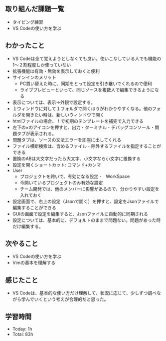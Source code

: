 ## 取り組んだ課題一覧
- タイピング練習
- VS Codeの使い方を学ぶ
## わかったこと
- VS Codeは全て覚えようとしなくても良い。使いこなしている人でも機能の1〜２割程度しか使っていない
- 拡張機能は有効・無効を表示しておくと便利
- サインインのメリット
  - PC買い替えた時に、同期をとって設定を引き継いでくれるので便利
  - ライブプレビューといって、同じソースを複数人で編集できるようになる
- 表示については、表示→外観で設定する。
- １ウィンドウに対して１フォルダで開くほうがわかりやすくなる。他のフォルダを開きたい時は、新しいウィンドウで開く
- htmlファイルの場合、！で初期のテンプレートを補完で入力できる
- 左下の×のアイコンを押すと、出力・ターミナル・デバッグコンソール・問題タブが表示される。
- 問題タブは、ソースの文法エラーを即座に出してくれる
- ファイル横断検索は、含めるファイル・除外するファイルを指定することができる
- 置換のABは大文字だったら大文字、小文字なら小文字に置換する
- 設定を開くショートカット: コマンド+カンマ
- User
  - プロジェクトを跨いで、有効になる設定
-　WorkSpace
  - 今開いているプロジェクトのみ有効な設定
  - チーム開発では、他のメンバーに影響があるので、分かりやすい設定を入れておく
- 設定画面で、右上の設定（Jsonで開く）を押すと、設定をJsonファイルで編集することができる
- GUIの画面で設定を編集すると、Jsonファイルに自動的に同期される
- 設定については、基本的に、デフォルトのままで問題ない。問題があった時だけ編集する。
## 次やること
- VS Codeの使い方を学ぶ
- Vimの基本を理解する
## 感じたこと
- VS Codeは、基本的な使い方だけ理解して、状況に応じて、少しずつ調べながら学んでいくという考えが合理的だと思った。
## 学習時間
- Today: 1h
- Total: 83h

